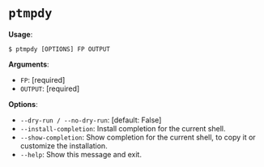# `ptmpdy`

**Usage**:

```console
$ ptmpdy [OPTIONS] FP OUTPUT
```

**Arguments**:

* `FP`: [required]
* `OUTPUT`: [required]

**Options**:

* `--dry-run / --no-dry-run`: [default: False]
* `--install-completion`: Install completion for the current shell.
* `--show-completion`: Show completion for the current shell, to copy it or customize the installation.
* `--help`: Show this message and exit.
